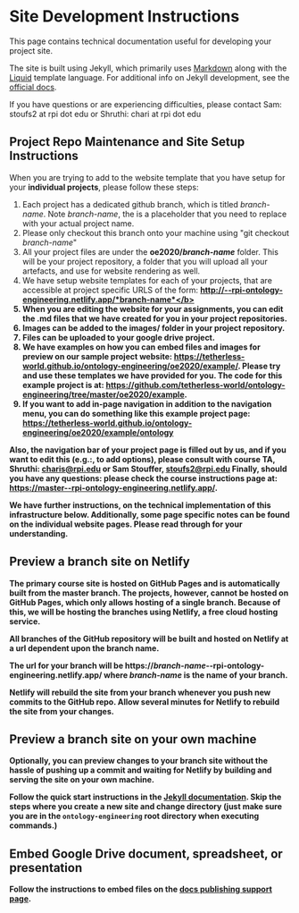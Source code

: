 ---
---

# Site Development Instructions

This page contains technical documentation useful for developing your project site.

The site is built using Jekyll, which primarily uses [Markdown](https://www.markdownguide.org/)
along with the [Liquid](https://shopify.github.io/liquid/) template language.
For additional info on Jekyll development, see the [official docs](https://jekyllrb.com).

If you have questions or are experiencing difficulties, please contact Sam:
stoufs2 at rpi dot edu or Shruthi: chari at rpi dot edu

## Project Repo Maintenance and Site Setup Instructions

When you are trying to add to the website template that you have setup for your <b>individual projects</b>, please follow these steps:

1. Each project has a dedicated github branch, which is titled *branch-name*. Note *branch-name*, the is a placeholder that you need to replace with your actual project name.
2. Please only checkout this branch onto your machine using "git checkout *branch-name*"
3. All your project files are under the <b>oe2020/*branch-name*</b> folder. This will be your project repository, a folder that you will upload all your artefacts, and use for website rendering as well.
4. We have setup website templates for each of your projects, that are accessible at project specific URLS of the form: <b>http://--rpi-ontology-engineering.netlify.app/*branch-name*</b>
5. When you are editing the website for your assignments, you can edit the .md files that we have created for you in your project repositories.
6. Images can be added to the <b>images/</b> folder in your project repository.
7. Files can be uploaded to your google drive project.
8. We have examples on how you can embed files and images for preview on our sample project website: https://tetherless-world.github.io/ontology-engineering/oe2020/example/. Please try and use these templates we have provided for you. The code for this example project is at: https://github.com/tetherless-world/ontology-engineering/tree/master/oe2020/example.
9. If you want to add in-page navigation in addition to the navigation menu, you can do something like this example project page: https://tetherless-world.github.io/ontology-engineering/oe2020/example/ontology

Also, the navigation bar of your project page is filled out by us, and if you want to edit this (e.g.:, to add options), please consult with course TA, Shruthi: charis@rpi.edu or Sam Stouffer, stoufs2@rpi.edu
Finally, should you have any questions: please check the course instructions page at: https://master--rpi-ontology-engineering.netlify.app/.

We have further instructions, on the technical implementation of this infrastructure below. Additionally, some page specific notes can be found on the individual website pages. Please read through for your understanding.

## Preview a branch site on Netlify

The primary course site is hosted on GitHub Pages and is automatically built from the master branch.
The projects, however, cannot be hosted on GitHub Pages, which only allows hosting of a single branch.
Because of this, we will be hosting the branches using Netlify, a free cloud hosting service.

All branches of the GitHub repository will be built and hosted on Netlify at a url dependent upon the branch name.

The url for your branch will be https://*branch-name*--rpi-ontology-engineering.netlify.app/
where *branch-name* is the name of your branch.

Netlify will rebuild the site from your branch whenever you push new commits to the GitHub repo.
Allow several minutes for Netlify to rebuild the site from your changes.

## Preview a branch site on your own machine

Optionally, you can preview changes to your branch site without the hassle of pushing up a commit and waiting for Netlify
by building and serving the site on your own machine.

Follow the quick start instructions in the [Jekyll documentation](https://jekyllrb.com/docs/).
Skip the steps where you create a new site and change directory (just make sure you are in the `ontology-engineering` root directory when executing commands.)

## Embed Google Drive document, spreadsheet, or presentation

Follow the instructions to embed files on the [docs publishing support page](https://support.google.com/docs/answer/183965#embed_files).
